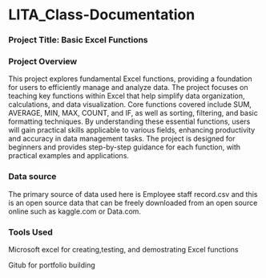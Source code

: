 # LITA_Class-Documentation
### Project Title: Basic Excel Functions
### Project Overview

This project explores fundamental Excel functions, providing a foundation for users to efficiently manage and analyze data. The project focuses on teaching key functions within Excel that help simplify data organization, calculations, and data visualization. Core functions covered include SUM, AVERAGE, MIN, MAX, COUNT, and IF, as well as sorting, filtering, and basic formatting techniques. By understanding these essential functions, users will gain practical skills applicable to various fields, enhancing productivity and accuracy in data management tasks. The project is designed for beginners and provides step-by-step guidance for each function, with practical examples and applications.
### Data source
The primary source of data used here is Employee staff record.csv and this is an open source data that can be freely downloaded from an open source online such as kaggle.com or Data.com.
### Tools Used
Microsoft excel for creating,testing, and demostrating Excel functions

Gitub for portfolio building
